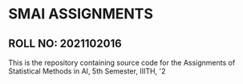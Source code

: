 # SMAI ASSIGNMENTS
## ROLL NO: 2021102016
This is the repository containing source code for the Assignments of Statistical Methods in AI, 5th Semester, IIITH, '2
